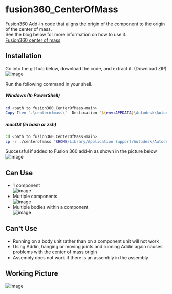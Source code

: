 # fusion360_CenterOfMass
Fusion360 Add-in code that aligns the origin of the component to the origin of the center of mass.  
See the blog below for more information on how to use it.  
[Fusion360 center of mass](https://informluke.tistory.com/entry/Fusion360-%EC%9B%90%EC%A0%902%EC%A7%88%EB%9F%89%EC%A4%91%EC%8B%AC-Add-in)

## Installation
Go into the git hub below, download the code, and extract it. (Download ZIP)  
![image](https://user-images.githubusercontent.com/68213792/179702910-48fe9e37-48f4-4e2e-b16f-43ac19d0b616.png)

Run the following command in your shell.

##### Windows (In PowerShell)

```powershell
cd <path to fusion360_CenterOfMass-main>
Copy-Item ".\centerofmass\" -Destination "${env:APPDATA}\Autodesk\Autodesk Fusion 360\API\Scripts\" -Recurse
```

##### macOS (In bash or zsh)

```bash
cd <path to fusion360_CenterOfMass-main>
cp -r ./centerofmass "$HOME/Library/Application Support/Autodesk/Autodesk Fusion 360/API/Scripts/"
```
Successful if added to Fusion 360 add-in as shown in the picture below  
![image](https://user-images.githubusercontent.com/68213792/179703334-6fd25639-dec5-4634-9ddd-3af51ae35c76.png)

## Can Use
* 1 component  
![image](https://user-images.githubusercontent.com/68213792/179703976-8122e3ff-4e6e-4194-a6b7-2dd5729df73b.png)
* Multiple components  
![image](https://user-images.githubusercontent.com/68213792/179704082-3d28fc43-b5e5-49da-b97d-101bc24de188.png)
* Multiple bodies within a component  
![image](https://user-images.githubusercontent.com/68213792/179704272-6645add0-3932-474f-ba38-c689f02e44e8.png)

## Can't Use
* Running on a body unit rather than on a component unit will not work
* Using Addin, hanging or moving joints and running Addin again causes problems with the center of mass origin
* Assembly does not work if there is an assembly in the assembly
## Working Picture
![image](https://user-images.githubusercontent.com/68213792/179704937-6d47c6eb-52cf-418b-8b56-3adeb9658d1b.png)
